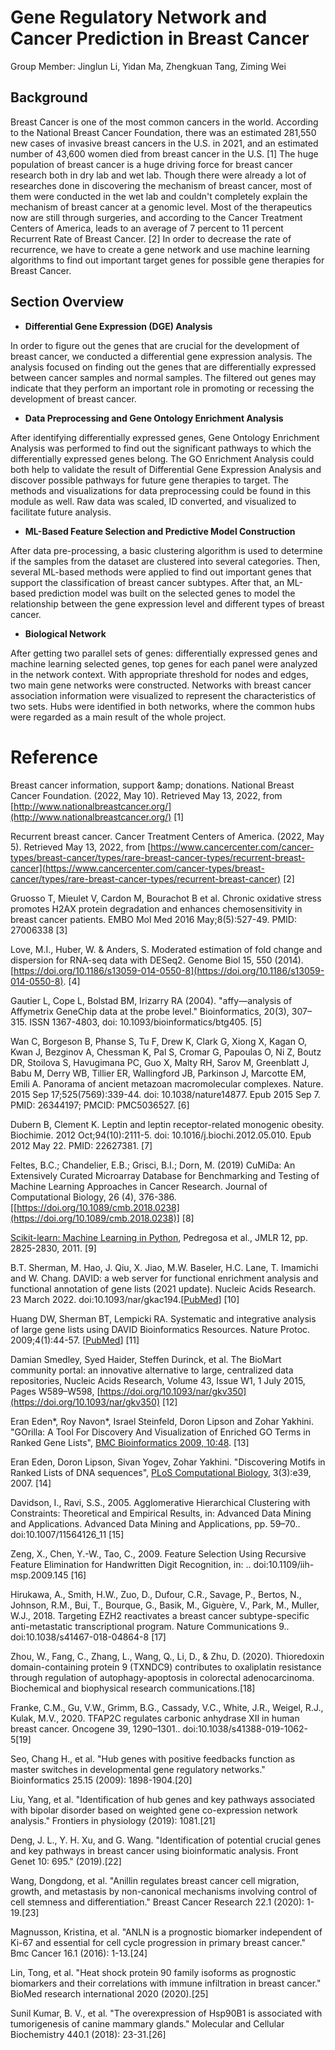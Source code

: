 # **Gene Regulatory Network and Cancer Prediction in Breast Cancer**

Group Member: Jinglun Li, Yidan Ma, Zhengkuan Tang, Ziming Wei

## Background

Breast Cancer is one of the most common cancers in the world. According to the National Breast Cancer Foundation, there was an estimated 281,550 new cases of invasive breast cancers in the U.S. in 2021, and an estimated number of 43,600 women died from breast cancer in the U.S. [1] The huge population of breast cancer is a huge driving force for breast cancer research both in dry lab and wet lab. Though there were already a lot of researches done in discovering the mechanism of breast cancer, most of them were conducted in the wet lab and couldn&#39;t completely explain the mechanism of breast cancer at a genomic level. Most of the therapeutics now are still through surgeries, and according to the Cancer Treatment Centers of America, leads to an average of 7 percent to 11 percent Recurrent Rate of Breast Cancer. [2] In order to decrease the rate of recurrence, we have to create a gene network and use machine learning algorithms to find out important target genes for possible gene therapies for Breast Cancer.

## Section Overview

- **Differential Gene Expression (DGE) Analysis**

In order to figure out the genes that are crucial for the development of breast cancer, we conducted a differential gene expression analysis. The analysis focused on finding out the genes that are differentially expressed between cancer samples and normal samples. The filtered out genes may indicate that they perform an important role in promoting or recessing the development of breast cancer.

- **Data Preprocessing and Gene Ontology Enrichment Analysis**

After identifying differentially expressed genes, Gene Ontology Enrichment Analysis was performed to find out the significant pathways to which the differentially expressed genes belong. The GO Enrichment Analysis could both help to validate the result of Differential Gene Expression Analysis and discover possible pathways for future gene therapies to target. The methods and visualizations for data preprocessing could be found in this module as well. Raw data was scaled, ID converted, and visualized to facilitate future analysis.

- **ML-Based Feature Selection and Predictive Model Construction**

After data pre-processing, a basic clustering algorithm is used to determine if the samples from the dataset are clustered into several categories. Then, several ML-based methods were applied to find out important genes that support the classification of breast cancer subtypes. After that, an ML-based prediction model was built on the selected genes to model the relationship between the gene expression level and different types of breast cancer.

- **Biological Network**

After getting two parallel sets of genes: differentially expressed genes and machine learning selected genes, top genes for each panel were analyzed in the network context. With appropriate threshold for nodes and edges, two main gene networks were constructed. Networks with breast cancer association information were visualized to represent the characteristics of two sets. Hubs were identified in both networks, where the common hubs were regarded as a main result of the whole project.

#

# Reference

Breast cancer information, support &amp;amp; donations. National Breast Cancer Foundation. (2022, May 10). Retrieved May 13, 2022, from [http://www.nationalbreastcancer.org/](http://www.nationalbreastcancer.org/) [1]

Recurrent breast cancer. Cancer Treatment Centers of America. (2022, May 5). Retrieved May 13, 2022, from [https://www.cancercenter.com/cancer-types/breast-cancer/types/rare-breast-cancer-types/recurrent-breast-cancer](https://www.cancercenter.com/cancer-types/breast-cancer/types/rare-breast-cancer-types/recurrent-breast-cancer) [2]

Gruosso T, Mieulet V, Cardon M, Bourachot B et al. Chronic oxidative stress promotes H2AX protein degradation and enhances chemosensitivity in breast cancer patients. EMBO Mol Med 2016 May;8(5):527-49. PMID: 27006338 [3]

Love, M.I., Huber, W. &amp; Anders, S. Moderated estimation of fold change and dispersion for RNA-seq data with DESeq2. Genome Biol 15, 550 (2014).[https://doi.org/10.1186/s13059-014-0550-8](https://doi.org/10.1186/s13059-014-0550-8). [4]

Gautier L, Cope L, Bolstad BM, Irizarry RA (2004). &quot;affy—analysis of Affymetrix GeneChip data at the probe level.&quot; Bioinformatics, 20(3), 307–315. ISSN 1367-4803, doi: 10.1093/bioinformatics/btg405. [5]

Wan C, Borgeson B, Phanse S, Tu F, Drew K, Clark G, Xiong X, Kagan O, Kwan J, Bezginov A, Chessman K, Pal S, Cromar G, Papoulas O, Ni Z, Boutz DR, Stoilova S, Havugimana PC, Guo X, Malty RH, Sarov M, Greenblatt J, Babu M, Derry WB, Tillier ER, Wallingford JB, Parkinson J, Marcotte EM, Emili A. Panorama of ancient metazoan macromolecular complexes. Nature. 2015 Sep 17;525(7569):339-44. doi: 10.1038/nature14877. Epub 2015 Sep 7. PMID: 26344197; PMCID: PMC5036527. [6]

Dubern B, Clement K. Leptin and leptin receptor-related monogenic obesity. Biochimie. 2012 Oct;94(10):2111-5. doi: 10.1016/j.biochi.2012.05.010. Epub 2012 May 22. PMID: 22627381. [7]

Feltes, B.C.; Chandelier, E.B.; Grisci, B.I.; Dorn, M. (2019) CuMiDa: An Extensively Curated Microarray Database for Benchmarking and Testing of Machine Learning Approaches in Cancer Research. Journal of Computational Biology, 26 (4), 376-386. [[https://doi.org/10.1089/cmb.2018.0238](https://doi.org/10.1089/cmb.2018.0238)] [8]

[Scikit-learn: Machine Learning in Python](http://jmlr.csail.mit.edu/papers/v12/pedregosa11a.html), Pedregosa et al., JMLR 12, pp. 2825-2830, 2011. [9]

B.T. Sherman, M. Hao, J. Qiu, X. Jiao, M.W. Baseler, H.C. Lane, T. Imamichi and W. Chang. DAVID: a web server for functional enrichment analysis and functional annotation of gene lists (2021 update). Nucleic Acids Research. 23 March 2022. doi:10.1093/nar/gkac194.[[PubMed](https://pubmed.ncbi.nlm.nih.gov/35325185/)] [10]

Huang DW, Sherman BT, Lempicki RA. Systematic and integrative analysis of large gene lists using DAVID Bioinformatics Resources. Nature Protoc. 2009;4(1):44-57. [[PubMed](http://www.ncbi.nlm.nih.gov/pubmed/19131956?dopt=Abstract)] [11]

Damian Smedley, Syed Haider, Steffen Durinck, et al. The BioMart community portal: an innovative alternative to large, centralized data repositories, Nucleic Acids Research, Volume 43, Issue W1, 1 July 2015, Pages W589–W598, [https://doi.org/10.1093/nar/gkv350](https://doi.org/10.1093/nar/gkv350) [12]

Eran Eden\*, Roy Navon\*, Israel Steinfeld, Doron Lipson and Zohar Yakhini. &quot;GOrilla: A Tool For Discovery And Visualization of Enriched GO Terms in Ranked Gene Lists&quot;, [BMC Bioinformatics 2009, 10:48](http://www.biomedcentral.com/1471-2105/10/48). [13]

Eran Eden, Doron Lipson, Sivan Yogev, Zohar Yakhini. &quot;Discovering Motifs in Ranked Lists of DNA sequences&quot;, [PLoS Computational Biology](http://compbiol.plosjournals.org/perlserv/?request=get-document&amp;doi=10.1371/journal.pcbi.0030039), 3(3):e39, 2007. [14]

Davidson, I., Ravi, S.S., 2005. Agglomerative Hierarchical Clustering with Constraints: Theoretical and Empirical Results, in: Advanced Data Mining and Applications. Advanced Data Mining and Applications, pp. 59–70.. doi:10.1007/11564126\_11 [15]

Zeng, X., Chen, Y.-W., Tao, C., 2009. Feature Selection Using Recursive Feature Elimination for Handwritten Digit Recognition, in: .. doi:10.1109/iih-msp.2009.145 [16]

Hirukawa, A., Smith, H.W., Zuo, D., Dufour, C.R., Savage, P., Bertos, N., Johnson, R.M., Bui, T., Bourque, G., Basik, M., Giguère, V., Park, M., Muller, W.J., 2018. Targeting EZH2 reactivates a breast cancer subtype-specific anti-metastatic transcriptional program. Nature Communications 9.. doi:10.1038/s41467-018-04864-8 [17]

Zhou, W., Fang, C., Zhang, L., Wang, Q., Li, D., &amp; Zhu, D. (2020). Thioredoxin domain-containing protein 9 (TXNDC9) contributes to oxaliplatin resistance through regulation of autophagy-apoptosis in colorectal adenocarcinoma. Biochemical and biophysical research communications.[18]

Franke, C.M., Gu, V.W., Grimm, B.G., Cassady, V.C., White, J.R., Weigel, R.J., Kulak, M.V., 2020. TFAP2C regulates carbonic anhydrase XII in human breast cancer. Oncogene 39, 1290–1301.. doi:10.1038/s41388-019-1062-5[19]

Seo, Chang H., et al. &quot;Hub genes with positive feedbacks function as master switches in developmental gene regulatory networks.&quot; Bioinformatics 25.15 (2009): 1898-1904.[20]

Liu, Yang, et al. &quot;Identification of hub genes and key pathways associated with bipolar disorder based on weighted gene co-expression network analysis.&quot; Frontiers in physiology (2019): 1081.[21]

Deng, J. L., Y. H. Xu, and G. Wang. &quot;Identification of potential crucial genes and key pathways in breast cancer using bioinformatic analysis. Front Genet 10: 695.&quot; (2019).[22]

Wang, Dongdong, et al. &quot;Anillin regulates breast cancer cell migration, growth, and metastasis by non-canonical mechanisms involving control of cell stemness and differentiation.&quot; Breast Cancer Research 22.1 (2020): 1-19.[23]

Magnusson, Kristina, et al. &quot;ANLN is a prognostic biomarker independent of Ki-67 and essential for cell cycle progression in primary breast cancer.&quot; Bmc Cancer 16.1 (2016): 1-13.[24]

Lin, Tong, et al. &quot;Heat shock protein 90 family isoforms as prognostic biomarkers and their correlations with immune infiltration in breast cancer.&quot; BioMed research international 2020 (2020).[25]

Sunil Kumar, B. V., et al. &quot;The overexpression of Hsp90B1 is associated with tumorigenesis of canine mammary glands.&quot; Molecular and Cellular Biochemistry 440.1 (2018): 23-31.[26]
